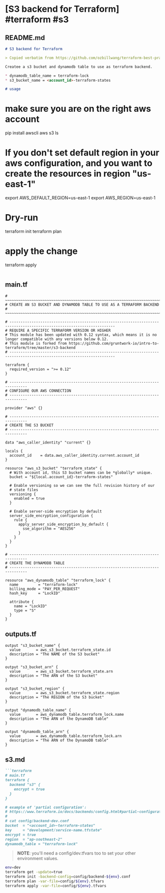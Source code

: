 # [S3 backend for Terraform] #terraform #s3

## README.md

```markdown
# S3 backend for Terraform

> Copied verbatim from https://github.com/ozbillwang/terraform-best-practices

Createe a s3 bucket and dynamodb table to use as terraform backend.

* dynamodb_table_name = terraform-lock
* s3_bucket_name = <account_id>-terraform-states

# usage

```
# make sure you are on the right aws account
pip install awscli
aws s3 ls

# If you don't set default region in your aws configuration, and you want to create the resources in region "us-east-1"
export AWS_DEFAULT_REGION=us-east-1
export AWS_REGION=us-east-1

# Dry-run
terraform init
terraform plan

# apply the change
terraform apply
```
```

## main.tf

```hcl
# ~~~~~~~~~~~~~~~~~~~~~~~~~~~~~~~~~~~~~~~~~~~~~~~~~~~~~~~~~~~~~~~~~~~~~~~~~~~~~~~~~~~~~~~~~~~~~~~~~~~~~~~~~~~~~~~~~~~~~
# CREATE AN S3 BUCKET AND DYNAMODB TABLE TO USE AS A TERRAFORM BACKEND
# ~~~~~~~~~~~~~~~~~~~~~~~~~~~~~~~~~~~~~~~~~~~~~~~~~~~~~~~~~~~~~~~~~~~~~~~~~~~~~~~~~~~~~~~~~~~~~~~~~~~~~~~~~~~~~~~~~~~~~

# ----------------------------------------------------------------------------------------------------------------------
# REQUIRE A SPECIFIC TERRAFORM VERSION OR HIGHER
# This module has been updated with 0.12 syntax, which means it is no longer compatible with any versions below 0.12.
# This module is forked from https://github.com/gruntwork-io/intro-to-terraform/tree/master/s3-backend
# ----------------------------------------------------------------------------------------------------------------------

terraform {
  required_version = ">= 0.12"
}

# ------------------------------------------------------------------------------
# CONFIGURE OUR AWS CONNECTION
# ------------------------------------------------------------------------------

provider "aws" {}

# ------------------------------------------------------------------------------
# CREATE THE S3 BUCKET
# ------------------------------------------------------------------------------

data "aws_caller_identity" "current" {}

locals {
  account_id    = data.aws_caller_identity.current.account_id
}

resource "aws_s3_bucket" "terraform_state" {
  # With account id, this S3 bucket names can be *globally* unique.
  bucket = "${local.account_id}-terraform-states"

  # Enable versioning so we can see the full revision history of our
  # state files
  versioning {
    enabled = true
  }

  # Enable server-side encryption by default
  server_side_encryption_configuration {
    rule {
      apply_server_side_encryption_by_default {
        sse_algorithm = "AES256"
      }
    }
  }
}

# ------------------------------------------------------------------------------
# CREATE THE DYNAMODB TABLE
# ------------------------------------------------------------------------------

resource "aws_dynamodb_table" "terraform_lock" {
  name         = "terraform-lock"
  billing_mode = "PAY_PER_REQUEST"
  hash_key     = "LockID"

  attribute {
    name = "LockID"
    type = "S"
  }
}
```

## outputs.tf

```hcl
output "s3_bucket_name" {
  value       = aws_s3_bucket.terraform_state.id
  description = "The NAME of the S3 bucket"
}

output "s3_bucket_arn" {
  value       = aws_s3_bucket.terraform_state.arn
  description = "The ARN of the S3 bucket"
}

output "s3_bucket_region" {
  value       = aws_s3_bucket.terraform_state.region
  description = "The REGION of the S3 bucket"
}

output "dynamodb_table_name" {
  value       = aws_dynamodb_table.terraform_lock.name
  description = "The ARN of the DynamoDB table"
}

output "dynamodb_table_arn" {
  value       = aws_dynamodb_table.terraform_lock.arn
  description = "The ARN of the DynamoDB table"
}
```

## s3.md

```markdown
```terraform
# main.tf
terraform {
  backend "s3" {
    encrypt = true
  }
}

# example of 'partial configuration':
# https://www.terraform.io/docs/backends/config.html#partial-configuration
#
# cat config/backend-dev.conf
bucket  = "<account_id>-terraform-states"
key     = "development/service-name.tfstate"
encrypt = true
region  = "ap-southeast-2"
dynamodb_table = "terraform-lock"
```

> **NOTE**: you'll need a config/dev.tfvars too to set your other environment values.

```bash
env=dev
terraform get -update=true
terraform init -backend-config=config/backend-${env}.conf
terraform plan -var-file=config/${env}.tfvars
terraform apply -var-file=config/${env}.tfvars
```
```

